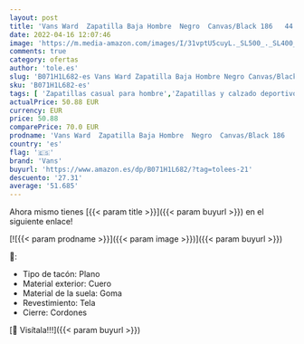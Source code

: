 ```yaml
---
layout: post
title: 'Vans Ward  Zapatilla Baja Hombre  Negro  Canvas/Black 186   44 EU'
date: 2022-04-16 12:07:46
image: 'https://m.media-amazon.com/images/I/31vptU5cuyL._SL500_._SL400_.jpg'
comments: true
category: ofertas
author: 'tole.es'
slug: 'B071H1L682-es Vans Ward Zapatilla Baja Hombre Negro Canvas/Black 186 44 EU'
sku: 'B071H1L682-es'
tags: [ 'Zapatillas casual para hombre','Zapatillas y calzado deportivo para hombre','Zapatos','Zapatos para hombre','Zapatos y complementos','vans','zapatilla','🇪🇸', ]
actualPrice: 50.88 EUR
currency: EUR
price: 50.88
comparePrice: 70.0 EUR
prodname: 'Vans Ward  Zapatilla Baja Hombre  Negro  Canvas/Black 186   44 EU'
country: 'es'
flag: '🇪🇸'
brand: 'Vans'
buyurl: 'https://www.amazon.es/dp/B071H1L682/?tag=tolees-21'
descuento: '27.31'
average: '51.685'
---
```


Ahora mismo tienes [{{< param title >}}]({{< param buyurl >}}) en el siguiente enlace!

[![{{< param prodname >}}]({{< param image >}})]({{< param buyurl >}})

🔎:

- Tipo de tacón: Plano
- Material exterior: Cuero
- Material de la suela: Goma
- Revestimiento: Tela
- Cierre: Cordones

[🛒 Visítala!!!]({{< param buyurl >}})
